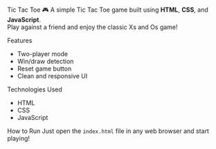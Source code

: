 Tic Tac Toe 🎮
A simple Tic Tac Toe game built using **HTML**, **CSS**, and **JavaScript**.  
Play against a friend and enjoy the classic Xs and Os game!

 Features
- Two-player mode
- Win/draw detection
- Reset game button
- Clean and responsive UI

 Technologies Used
- HTML
- CSS
- JavaScript

How to Run
Just open the `index.html` file in any web browser and start playing!


